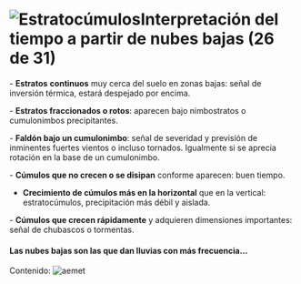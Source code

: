 # ![Estratocúmulos](./gps_files/stratocu2.jpg)Interpretación del tiempo a partir de nubes bajas (26 de 31)

\- **Estratos** **continuos** muy cerca del suelo en zonas bajas: señal de inversión térmica, estará despejado por encima.

\- **Estratos fraccionados o rotos**: aparecen bajo nimbostratos o cumulonimbos precipitantes.

\- **Faldón bajo un cumulonimbo**: señal de severidad y previsión de inminentes fuertes vientos o incluso tornados. Igualmente si se aprecia rotación en la base de un cumulonimbo.  

\- **Cúmulos que no crecen o se disipan** conforme aparecen: buen tiempo.  

- **Crecimiento de cúmulos más en la horizontal** que en la vertical: estratocúmulos, precipitación más débil y aislada.  

\- **Cúmulos que crecen rápidamente** y adquieren dimensiones importantes: señal de chubascos o tormentas.  

#### Las nubes bajas son las que dan lluvias con más frecuencia...  

Contenido: ![aemet](./gps_files/aemet(25).jpg)